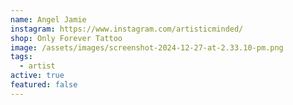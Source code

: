 ```yaml
---
name: Angel Jamie
instagram: https://www.instagram.com/artisticminded/
shop: Only Forever Tattoo
image: /assets/images/screenshot-2024-12-27-at-2.33.10-pm.png
tags:
  - artist
active: true
featured: false
---
```


